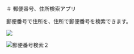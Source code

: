 ＃ 郵便番号、住所検索アプリ

郵便番号で住所を、住所で郵便番号を検索できます。


<img src="https://github.com/LET-137/PostalCodeSearch/assets/152361449/a451263e-5528-42b0-8c22-a6bd724c3ba3"> 

![郵便番号検索２](https://github.com/LET-137/PostalCodeSearch/assets/152361449/c55db2b0-a17e-4620-98a5-4303605e5c5c)


